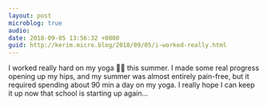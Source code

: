 ```yaml
---
layout: post
microblog: true
audio: 
date: 2018-09-05 13:56:32 +0800
guid: http://kerim.micro.blog/2018/09/05/i-worked-really.html
---
```

I worked really hard on my yoga 🧘‍♂️ this summer. I made some real progress opening up my hips, and my summer was almost entirely pain-free, but it required spending about 90 min a day on my yoga. I really hope I can keep it up now that school is starting up again…
